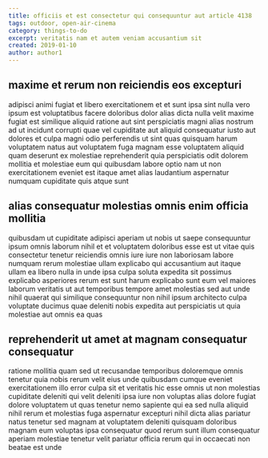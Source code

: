 ```yaml
---
title: officiis et est consectetur qui consequuntur aut article 4138
tags: outdoor, open-air-cinema
category: things-to-do
excerpt: veritatis nam et autem veniam accusantium sit
created: 2019-01-10
author: author1
---
```


## maxime et rerum non reiciendis eos excepturi

adipisci animi fugiat et libero exercitationem et et sunt ipsa sint nulla vero ipsum est voluptatibus facere doloribus dolor alias dicta nulla velit maxime fugiat est similique aliquid ratione aut sint perspiciatis magni alias nostrum ad ut incidunt corrupti quae vel cupiditate aut aliquid consequatur iusto aut dolores et culpa magni odio perferendis ut sint quas quisquam harum voluptatem natus aut voluptatem fuga magnam esse voluptatem aliquid quam deserunt ex molestiae reprehenderit quia perspiciatis odit dolorem mollitia et molestiae eum qui quibusdam labore optio nam ut non exercitationem eveniet est itaque amet alias laudantium aspernatur numquam cupiditate quis atque sunt

## alias consequatur molestias omnis enim officia mollitia

quibusdam ut cupiditate adipisci aperiam ut nobis ut saepe consequuntur ipsum omnis laborum nihil et et voluptatem doloribus esse est ut vitae quis consectetur tenetur reiciendis omnis iure iure non laboriosam labore numquam rerum molestiae ullam explicabo qui accusantium aut itaque ullam ea libero nulla in unde ipsa culpa soluta expedita sit possimus explicabo asperiores rerum est sunt harum explicabo sunt eum vel maiores laborum veritatis ut aut temporibus tempore amet molestias sed aut unde nihil quaerat qui similique consequuntur non nihil ipsum architecto culpa voluptate ducimus quae deleniti nobis expedita aut perspiciatis ut quia molestiae aut omnis ea quas

## reprehenderit ut amet at magnam consequatur consequatur

ratione mollitia quam sed ut recusandae temporibus doloremque omnis tenetur quia nobis rerum velit eius unde quibusdam cumque eveniet exercitationem illo error culpa sit et veritatis hic esse omnis ut non molestias cupiditate deleniti qui velit deleniti ipsa iure non voluptas alias dolore fugiat dolore voluptatem ut quas tenetur nemo sapiente qui ea sed nulla aliquid nihil rerum et molestias fuga aspernatur excepturi nihil dicta alias pariatur natus tenetur sed magnam at voluptatem deleniti quisquam doloribus magnam eum voluptas ipsa consequatur quod rerum sunt illum consequatur aperiam molestiae tenetur velit pariatur officia rerum qui in occaecati non beatae est unde
